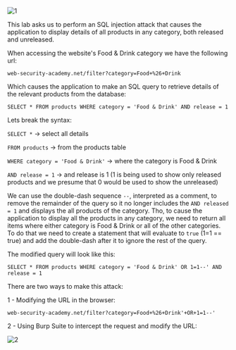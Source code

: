 
![1](https://user-images.githubusercontent.com/57036558/76711312-c1604d00-6706-11ea-930c-19f769f73079.png)


This lab asks us to perform an SQL injection attack that causes the application to display details of all products in any category, both released and unreleased.

When accessing the website's Food & Drink category we have the following url:

```
web-security-academy.net/filter?category=Food+%26+Drink
```

Which causes the application to make an SQL query to retrieve details of the relevant products from the database:

```
SELECT * FROM products WHERE category = 'Food & Drink' AND release = 1
```

Lets break the syntax:

`SELECT *` -> select all details

`FROM products` -> from the products table

`WHERE category = 'Food & Drink'` -> where the category is Food & Drink

`AND release = 1` -> and release is 1 (1 is being used to show only released products and we presume that 0 would be used to show the unreleased)

We can use the double-dash sequence `--`, interpreted as a comment, to remove the remainder of the query so it no longer includes the `AND released = 1` and displays the all products of the category. Tho, to cause the application to display all the products in any category, we need to return all items where either category is Food & Drink or all of the other categories. To do that we need to create a statement that will evaluate to `true` (1=1 == true) and add the double-dash after it to ignore the rest of the query. 

The modified query will look like this:

```
SELECT * FROM products WHERE category = 'Food & Drink' OR 1=1--' AND release = 1
```

There are two ways to make this attack:

1 - Modifying the URL in the browser:

```
web-security-academy.net/filter?category=Food+%26+Drink'+OR+1=1--'
```

2 - Using Burp Suite to intercept the request and modify the URL:

![2](https://user-images.githubusercontent.com/57036558/76711934-09ce3980-670c-11ea-8af3-1a8122c8a2aa.png)



